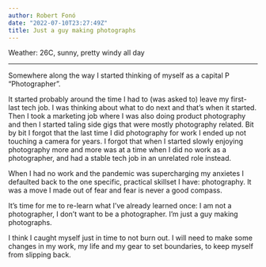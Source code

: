 ```yaml
---
author: Robert Fonó
date: "2022-07-10T23:27:49Z"
title: Just a guy making photographs
---
```


Weather: 26C, sunny, pretty windy all day

---

Somewhere along the way I started thinking of myself as a capital P “Photographer”.

It started probably around the time I had to (was asked to) leave my first-last tech job. I was thinking about what to do next and that’s when it started. Then I took a marketing job where I was also doing product photography and then I started taling side gigs that were mostly photography related.
Bit by bit I forgot that the last time I did photography for work I ended up not touching a camera for years. I forgot that when I started slowly enjoying photography more and more was at a time when I did no work as a photographer, and had a stable tech job in an unrelated role instead.

When I had no work and the pandemic was supercharging my anxietes I defaulted back to the one specific, practical skillset I have: photography. It was a move I made out of fear and fear is never a good compass.

It’s time for me to re-learn what I’ve already learned once: I am not a photographer, I don’t want to be a photographer. I’m just a guy making photographs.

I think I caught myself just in time to not burn out. I will need to make some changes in my work, my life and my gear to set boundaries, to keep myself from slipping back.
